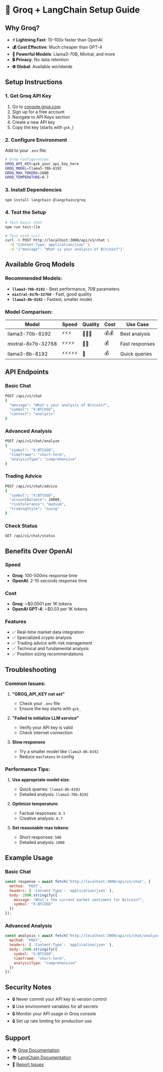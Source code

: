 # 🚀 Groq + LangChain Setup Guide

## Why Groq?

- **⚡ Lightning Fast**: 10-100x faster than OpenAI
- **💰 Cost Effective**: Much cheaper than GPT-4
- **🧠 Powerful Models**: Llama3-70B, Mixtral, and more
- **🔒 Privacy**: No data retention
- **🌐 Global**: Available worldwide

## Setup Instructions

### 1. Get Groq API Key

1. Go to [console.groq.com](https://console.groq.com)
2. Sign up for a free account
3. Navigate to API Keys section
4. Create a new API key
5. Copy the key (starts with `gsk_`)

### 2. Configure Environment

Add to your `.env` file:

```bash
# Groq Configuration
GROQ_API_KEY=gsk_your_api_key_here
GROQ_MODEL=llama3-70b-8192
GROQ_MAX_TOKENS=1000
GROQ_TEMPERATURE=0.7
```

### 3. Install Dependencies

```bash
npm install langchain @langchain/groq
```

### 4. Test the Setup

```bash
# Test basic chat
npm run test:llm

# Test with curl
curl -X POST http://localhost:3000/api/v1/chat \
  -H "Content-Type: application/json" \
  -d '{"message": "What is your analysis of Bitcoin?"}'
```

## Available Groq Models

### Recommended Models:

- **`llama3-70b-8192`** - Best performance, 70B parameters
- **`mixtral-8x7b-32768`** - Fast, good quality
- **`llama3-8b-8192`** - Fastest, smaller model

### Model Comparison:

| Model | Speed | Quality | Cost | Use Case |
|-------|-------|---------|------|----------|
| llama3-70b-8192 | ⚡⚡⚡ | 🧠🧠🧠 | 💰💰 | Best analysis |
| mixtral-8x7b-32768 | ⚡⚡⚡⚡ | 🧠🧠 | 💰 | Fast responses |
| llama3-8b-8192 | ⚡⚡⚡⚡⚡ | 🧠 | 💰 | Quick queries |

## API Endpoints

### Basic Chat
```bash
POST /api/v1/chat
{
  "message": "What's your analysis of Bitcoin?",
  "symbol": "X:BTCUSD",
  "context": "analysis"
}
```

### Advanced Analysis
```bash
POST /api/v1/chat/analyze
{
  "symbol": "X:BTCUSD",
  "timeframe": "short-term",
  "analysisType": "comprehensive"
}
```

### Trading Advice
```bash
POST /api/v1/chat/advice
{
  "symbol": "X:BTCUSD",
  "accountBalance": 10000,
  "riskTolerance": "medium",
  "tradingStyle": "swing"
}
```

### Check Status
```bash
GET /api/v1/chat/status
```

## Benefits Over OpenAI

### Speed
- **Groq**: 100-500ms response time
- **OpenAI**: 2-10 seconds response time

### Cost
- **Groq**: ~$0.0001 per 1K tokens
- **OpenAI GPT-4**: ~$0.03 per 1K tokens

### Features
- ✅ Real-time market data integration
- ✅ Specialized crypto analysis
- ✅ Trading advice with risk management
- ✅ Technical and fundamental analysis
- ✅ Position sizing recommendations

## Troubleshooting

### Common Issues:

1. **"GROQ_API_KEY not set"**
   - Check your `.env` file
   - Ensure the key starts with `gsk_`

2. **"Failed to initialize LLM service"**
   - Verify your API key is valid
   - Check internet connection

3. **Slow responses**
   - Try a smaller model like `llama3-8b-8192`
   - Reduce `maxTokens` in config

### Performance Tips:

1. **Use appropriate model size**:
   - Quick queries: `llama3-8b-8192`
   - Detailed analysis: `llama3-70b-8192`

2. **Optimize temperature**:
   - Factual responses: `0.3`
   - Creative analysis: `0.7`

3. **Set reasonable max tokens**:
   - Short responses: `500`
   - Detailed analysis: `1000`

## Example Usage

### Basic Chat
```javascript
const response = await fetch('http://localhost:3000/api/v1/chat', {
  method: 'POST',
  headers: { 'Content-Type': 'application/json' },
  body: JSON.stringify({
    message: "What's the current market sentiment for Bitcoin?",
    symbol: "X:BTCUSD"
  })
});
```

### Advanced Analysis
```javascript
const analysis = await fetch('http://localhost:3000/api/v1/chat/analyze', {
  method: 'POST',
  headers: { 'Content-Type': 'application/json' },
  body: JSON.stringify({
    symbol: "X:BTCUSD",
    timeframe: "short-term",
    analysisType: "comprehensive"
  })
});
```

## Security Notes

- 🔒 Never commit your API key to version control
- 🔒 Use environment variables for all secrets
- 🔒 Monitor your API usage in Groq console
- 🔒 Set up rate limiting for production use

## Support

- 📚 [Groq Documentation](https://console.groq.com/docs)
- 📚 [LangChain Documentation](https://js.langchain.com/)
- 🐛 [Report Issues](https://github.com/your-repo/issues) 